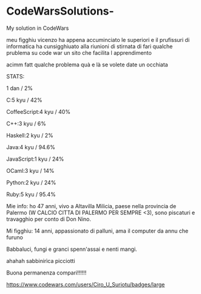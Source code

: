 # CodeWarsSolutions-
My solution in CodeWars


meu figghiu vicenzo ha appena accuminciato le superiori e il prufissuri di informatica ha cunsigghiuato alla riunioni di stirnata di fari qualche prublema su code war un sito che facilita l apprendimento

acimm fatt qualche problema quà e là se volete date un occhiata

STATS: 

1 dan / 2%

C:5 kyu / 42%

CoffeeScript:4 kyu / 40%

C++:3 kyu / 6%

Haskell:2 kyu / 2%

Java:4 kyu / 94.6%

JavaScript:1 kyu / 24%

OCaml:3 kyu / 14%

Python:2 kyu / 24%

Ruby:5 kyu / 95.4%


Mie info: ho 47 anni, vivo a Altavilla Milicia, paese nella provincia de Palermo (W CALCIO CITTA DI PALERMO PER SEMPRE <3), sono piscaturi e travagghio per conto di Don Nino.

Mi figghiu: 14 anni, appassionato di palluni, ama il computer da annu che furuno


Babbaluci, fungi e granci spenn'assai e nenti mangi.


ahahah sabbinirìca picciotti 

Buona permanenza compari!!!!!!

https://www.codewars.com/users/Ciro_U_Suriotu/badges/large

